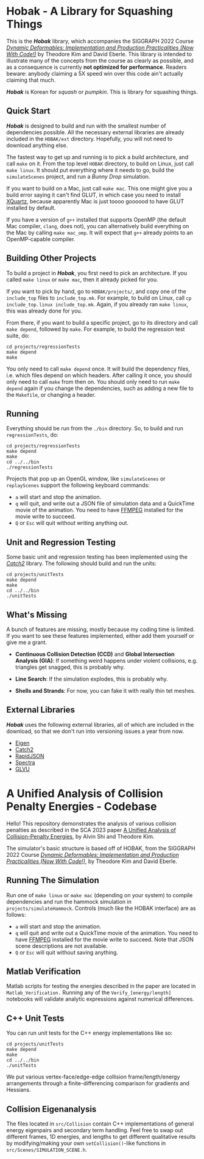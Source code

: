 # Hobak - A Library for Squashing Things

This is the ***Hobak*** library, which accompanies the SIGGRAPH 2022 Course *[Dynamic Deformables: Implementation and Production Practicalities (Now With Code!)](http://www.tkim.graphics/DYNAMIC_DEFORMABLES/)* 
by Theodore Kim and David Eberle. This library is intended to illustrate many of the concepts from the course as clearly as possible,
and as a consequence is currently **not optimized for performance**. Readers beware: anybody claiming a 5X speed win over this
code ain't actually claiming that much.

***Hobak*** is Korean for *squash* or *pumpkin*. This is library for squashing things.

## Quick Start

***Hobak*** is designed to build and run with the smallest number of dependencies possible. All the necessary external libraries
are already included in the `HOBAK/ext` directory. Hopefully, you will not need to download anything else.

The fastest way to get up and running is to pick a build architecture, and call `make` on it. From the top level `HOBAK` directory,
to build on Linux, just call `make linux`. It should put everything where it needs to go, build the `simulateScenes` project, 
and run a *Bunny Drop* simulation. 

If you want to build on a Mac, just call `make mac`. This one might give you a build error saying it can't find GLUT, in which 
case you need to install [XQuartz](https://www.xquartz.org/), because apparently Mac is just toooo goooood to have GLUT installed 
by default.

If you have a version of `g++` installed that supports OpenMP (the default Mac compiler, `clang`, does not), you can alternatively 
build everything on the Mac by calling `make mac_omp`. It will expect that `g++` already points to an OpenMP-capable compiler.

## Building Other Projects

To build a project in ***Hobak***, you first need to pick an architecture. If you called `make linux` or `make mac`, then it
already picked for you.

If you want to pick by hand, go to `HOBAK/projects/`, and copy one of the `include_top` files to `include_top.mk`. 
For example, to build on Linux, call `cp include_top.linux include_top.mk`. Again, if you already ran `make linux`, this was 
already done for you.

From there, if you want to build a specific project, go to its directory and call `make depend`, followed by `make`.
For example, to build the regression test suite, do:

    cd projects/regressionTests
    make depend
    make

You only need to call `make depend` once. It will build the dependency files, i.e. which files depend on which headers.
After calling it once, you should only need to call `make` from then on. You should only need to run `make depend` again if 
you change the dependencies, such as adding a new file to the `Makefile`, or changing a header.

## Running

Everything should be run from the `./bin` directory. So, to build and run `regressionTests`, do:

    cd projects/regressionTests
    make depend
    make
    cd ../../bin
    ./regressionTests

Projects that pop up an OpenGL window, like `simulateScenes` or `replayScenes` support the following keyboard commands:

 - `a` will start and stop the animation.
 - `q` will quit, and write out a JSON file of simulation data and a QuickTime movie of the animation. You need to have [FFMPEG](https://ffmpeg.org/)
installed for the movie write to succeed.
 - `Q` or `Esc` will quit without writing anything out.

## Unit and Regression Testing

Some basic unit and regression testing has been implemented using the *[Catch2](https://github.com/catchorg/Catch2)* library. The following
should build and run the units:

    cd projects/unitTests
    make depend
    make
    cd ../../bin
    ./unitTests

## What's Missing

A bunch of features are missing, mostly because my coding time is limited. If you want to see these features
implemented, either add them yourself or give me a grant.

 - **Continuous Collision Detection (CCD)** and **Global Intersection Analysis (GIA)**: If something weird happens
 under violent collisions, e.g. triangles get snagged, this is probably why.

 - **Line Search**: If the simulation explodes, this is probably why.

 - **Shells and Strands**: For now, you can fake it with really thin tet meshes.

## External Libraries

***Hobak*** uses the following external libraries, all of which are included in the download, so that we don't run into versioning
issues a year from now.

 - [Eigen](https://eigen.tuxfamily.org)
 - [Catch2](https://github.com/catchorg/Catch2)
 - [RapidJSON](https://rapidjson.org)
 - [Spectra](https://spectralib.org)
 - [GLVU](http://www.cs.unc.edu/~walk/software/glvu/)

<!---
## The Tobj file format

Several tet mesh files are provided for you in the *./data/* directory, such as a simple cube at different resolutions, 
and the Bunny at several resolutions. These are stored in a flat, text-based *.tobj* format, which is the same as the 
popular *[.obj](https://en.wikipedia.org/wiki/Wavefront_.obj_file)* format.

Vertices are specified the same way as before, and are numbered according to the order that they appear in the file

    v 1.0 2.0 1.0

The only new addition is a tetrahedron tag has also been added, denoted *t*, which indicates with vertices make up
a tetrahedron

    t 100 341 82 900

I sure hope the *t* tag wasn't already taken in the .obj specification. There wasn't any conflict that I could see.

To make your life slightly easier, I have also included a [Gmsh](http://gmsh.info) to Tobj converter, under the project
*gmshToTobj*. It uses the Gmsh loader from Qingnan Zhou's [PyMesh](https://github.com/PyMesh/PyMesh) library.
--->

# A Unified Analysis of Collision Penalty Energies - Codebase

Hello! This repository demonstrates the analysis of various collision penalties as described in the SCA 2023 paper [A Unified Analysis of Collision-Penalty Energies](https://www.alvin.pizza/unified-analysis-penalty-energies), by Alvin Shi and Theodore Kim.

The simulator's basic structure is based off of HOBAK, from the SIGGRAPH 2022 Course *[Dynamic Deformables: Implementation and Production Practicalities (Now With Code!)](http://www.tkim.graphics/DYNAMIC_DEFORMABLES/)*, by Theodore Kim and David Eberle.

## Running The Simulation
Run one of `make linux` or `make mac` (depending on your system) to compile dependencies and run the hammock simulation in `projects/simulateHammock`. 
Controls (much like the HOBAK interface) are as follows: 

 - `a` will start and stop the animation.
 - `q` will quit and write out a QuickTime movie of the animation. You need to have [FFMPEG](https://ffmpeg.org/)
installed for the movie write to succeed. Note that JSON scene descriptions are not available.
 - `Q` or `Esc` will quit without saving anything.

## Matlab Verification
Matlab scripts for testing the energies described in the paper are located in `Matlab_Verification.` Running any of the `Verify_[energy/length]` notebooks will validate analytic expressions against numerical differences.

## C++ Unit Tests
You can run unit tests for the C++ energy implementations like so:

    cd projects/unitTests
    make depend
    make
    cd ../../bin
    ./unitTests

We put various vertex-face/edge-edge collision frame/length/energy arrangements through a finite-differencing comparison for gradients and Hessians. 

## Collision Eigenanalysis
The files located in `src/Collision` contain C++ implementations of general energy eigenpairs and
secondary term handling. Feel free to swap out different frames, 1D energies, and lengths to get different qualitative results by modifying/making your own `setCollision()`-like functions in `src/Scenes/SIMULATION_SCENE.h`.
